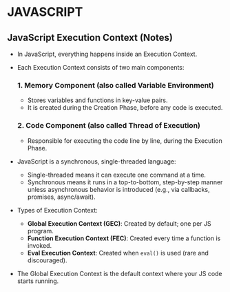 # JAVASCRIPT

##  JavaScript Execution Context (Notes)

- In JavaScript, everything happens inside an Execution Context.
- Each Execution Context consists of two main components:
  
  ### 1. Memory Component (also called Variable Environment)
  - Stores variables and functions in key-value pairs.
  - It is created during the Creation Phase, before any code is executed.
  
  ### 2. Code Component (also called Thread of Execution)
  - Responsible for executing the code line by line, during the Execution Phase.

- JavaScript is a synchronous, single-threaded language:
  - Single-threaded means it can execute one command at a time.
  - Synchronous means it runs in a top-to-bottom, step-by-step manner unless asynchronous behavior is introduced (e.g., via callbacks, promises, async/await).

- Types of Execution Context:
  - **Global Execution Context (GEC)**: Created by default; one per JS program.
  - **Function Execution Context (FEC)**: Created every time a function is invoked.
  - **Eval Execution Context**: Created when `eval()` is used (rare and discouraged).

- The Global Execution Context is the default context where your JS code starts running.

